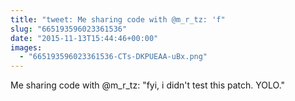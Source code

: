 ```yaml
---
title: "tweet: Me sharing code with @m_r_tz: 'f"
slug: "665193596023361536"
date: "2015-11-13T15:44:46+00:00"
images:
  - "665193596023361536-CTs-DKPUEAA-uBx.png"
---
```

Me sharing code with @m_r_tz: "fyi, i didn't test this patch. YOLO." 